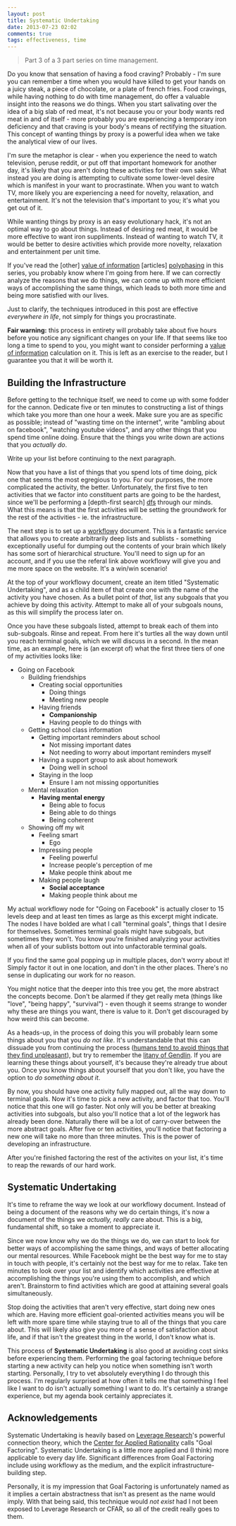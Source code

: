 ```yaml
---
layout: post
title: Systematic Undertaking
date: 2013-07-23 02:02
comments: true
tags: effectiveness, time
---
```


> Part 3 of a 3 part series on time management.

Do you know that sensation of having a food craving? Probably - I'm sure you can
remember a time when you would have killed to get your hands on a juicy steak, a
piece of chocolate, or a plate of french fries. Food cravings, while having
nothing to do with time management, do offer a valuable insight into the reasons
we do things. When you start salivating over the idea of a big slab of red meat,
it's not because you or your body wants red meat in and of itself - more
probably you are experiencing a temporary iron deficiency and that craving is
your body's means of rectifying the situation. This concept of wanting things by
proxy is a powerful idea when we take the analytical view of our lives.

I'm sure the metaphor is clear - when you experience the need to watch
television, peruse reddit, or put off that important homework for another day,
it's likely that you aren't doing these activities for their own sake. What
instead you are doing is attempting to cultivate some lower-level desire which
is manifest in your want to procrastinate. When you want to watch TV, more
likely you are experiencing a need for novelty, relaxation, and entertainment.
It's not the television that's important to you; it's what you get out of it.

While wanting things by proxy is an easy evolutionary hack, it's not an optimal
way to go about things. Instead of desiring red meat, it would be more effective
to want iron suppliments. Instead of wanting to watch TV, it would be better to
desire activities which provide more novelty, relaxation and entertainment per
unit time.

If you've read the [other] [value of information] [articles] [polyphasing] in
this series, you probably know where I'm going from here. If we can correctly
analyze the reasons that we do things, we can come up with more efficient ways
of accomplishing the same things, which leads to both more time and being more
satisfied with our lives.

Just to clarify, the techniques introduced in this post are effective
*everywhere in life*, not simply for things you procrastinate.

**Fair warning:** this process in entirety will probably take about five hours
before you notice any significant changes on your life. If that seems like too
long a time to spend to you, you might want to consider performing a [value of
information] calculation on it. This is left as an exercise to the reader, but I
guarantee you that it will be worth it.

[value of information]: http://sandymaguire.me/blog/time-compression/
[polyphasing]: http://sandymaguire.me/blog/polyphasing/


## Building the Infrastructure

Before getting to the technique itself, we need to come up with some fodder for
the cannon. Dedicate five or ten minutes to constructing a list of things which
take you more than one hour a week. Make sure you are as specific as possible;
instead of "wasting time on the internet", write "ambling about on facebook",
"watching youtube videos", and any other things that you spend time online
doing. Ensure that the things you write down are actions that you *actually do*.

Write up your list before continuing to the next paragraph.

Now that you have a list of things that you spend lots of time doing, pick one
that seems the most egregious to you. For our purposes, the more complicated the
activity, the better. Unfortunately, the first five to ten activities that we
factor into constituent parts are going to be the hardest, since we'll be
performing a [depth-first search] [dfs] through our minds. What this means is
that the first activities will be setting the groundwork for the rest of the
activities - ie. the infrastructure.

The next step is to set up a [workflowy] document. This is a fantastic service
that allows you to create arbitrarily deep lists and sublists - something
exceptionally useful for dumping out the contents of your brain which likely has
some sort of hierarchical structure. You'll need to sign up for an account, and
if you use the referal link above workflowy will give you and me more space on
the website. It's a win/win scenario!

At the top of your workflowy document, create an item titled "Systematic
Undertaking", and as a child item of that create one with the name of the
activity you have chosen. As a bullet point of *that*, list any subgoals that
you achieve by doing this activity. Attempt to make all of your subgoals nouns,
as this will simplify the process later on.

Once you have these subgoals listed, attempt to break each of them into
sub-subgoals. Rinse and repeat. From here it's turtles all the way down until
you reach terminal goals, which we will discuss in a second. In the mean time,
as an example, here is (an excerpt of) what the first three tiers of one of my
activities looks like:

- Going on Facebook
    - Building friendships
        - Creating social opportunities
            - Doing things
            - Meeting new people
        - Having friends
            - **Companionship**
            - Having people to do things with
    - Getting school class information
        - Getting important reminders about school
            - Not missing important dates
            - Not needing to worry about important reminders myself
        - Having a support group to ask about homework
            - Doing well in school
        - Staying in the loop
            - Ensure I am not missing opportunities
    - Mental relaxation
        - **Having mental energy**
            - Being able to focus
            - Being able to do things
            - Being coherent
    - Showing off my wit
        - Feeling smart
            - Ego
        - Impressing people
            - Feeling powerful
            - Increase people's perception of me
            - Make people think about me
        - Making people laugh
            - **Social acceptance**
            - Making people think about me

My actual workflowy node for "Going on Facebook" is actually closer to 15 levels
deep and at least ten times as large as this excerpt might indicate. The nodes I
have bolded are what I call "terminal goals", things that I desire for
themselves. Sometimes terminal goals might have subgoals, but sometimes they
won't. You know you're finished analyzing your activities when all of your
sublists bottom out into unfactorable terminal goals.

If you find the same goal popping up in multiple places, don't worry about it!
Simply factor it out in one location, and don't in the other places. There's no
sense in duplicating our work for no reason.

You might notice that the deeper into this tree you get, the more abstract the
concepts become. Don't be alarmed if they get really meta (things like "love",
"being happy", "survival") - even though it seems strange to wonder why these
are things you want, there is value to it. Don't get discouraged by how weird
this can become.

As a heads-up, in the process of doing this you will probably learn some things
about you that you *do not like*. It's understandable that this can dissuade you
from continuing the process ([humans tend to avoid things that they find
unpleasant][pavlovian conditioning]), but try to remember the [litany of
Gendlin]. If you are learning these things about yourself, it's because they're
already true about you. Once you know things about yourself that you don't like,
you have the option to *do something about it*.

By now, you should have one activity fully mapped out, all the way down to
terminal goals. Now it's time to pick a new activity, and factor that too.
You'll notice that this one will go faster. Not only will  you be better at
breaking activities into subgoals, but also you'll notice that a lot of the
legwork has already been done. Naturally there will be a lot of carry-over
between the more abstract goals. After five or ten activities, you'll notice
that factoring a new one will take no more than three minutes. This is the power
of developing an infrastructure.

After you're finished factoring the rest of the activites on your list, it's
time to reap the rewards of our hard work.

[dfs]: http://en.wikipedia.org/wiki/Depth-first_search
[workflowy]: https://workflowy.com/?ref=fdcd91c
[pavlovian conditioning]: https://en.wikipedia.org/wiki/Classical_conditioning
[litany of Gendlin]: http://wiki.lesswrong.com/wiki/Litany_of_Gendlin


## Systematic Undertaking

It's time to reframe the way we look at our workflowy document. Instead of being
a document of the reasons why we do certain things, it's now a document of the
things we *actually, really* care about. This is a big, fundamental shift, so
take a moment to appreciate it.

Since we now know why we do the things we do, we can start to look for better
ways of accomplishing the same things, and ways of better allocating our mental
resources. While Facebook might be the best way for me to stay in touch with
people, it's certainly not the best way for me to relax. Take ten minutes to
look over your list and identify which activities are effective at accomplishing
the things you're using them to accomplish, and which aren't. Brainstorm to find
activities which are good at attaining several goals simultaneously.

Stop doing the activities that aren't very effective, start doing new ones which
are. Having more efficient goal-oriented activities means you will be left with
more spare time while staying true to all of the things that you care about.
This will likely also give you more of a sense of satisfaction about life, and
if that isn't the greatest thing in the world, I don't know what is.

This process of **Systematic Undertaking** is also good at avoiding cost sinks
before experiencing them. Performing the goal factoring technique before
starting a new activity can help you notice when something isn't worth starting.
Personally, I try to vet absolutely everything I do through this process. I'm
regularly surprised at how often it tells me that something I feel like I want
to do isn't actually something I want to do. It's certainly a strange
experience, but my agenda book certainly appreciates it.


## Acknowledgements

Systematic Undertaking is heavily based on [Leverage Research]'s powerful
connection theory, which the [Center for Applied Rationality][CFAR] calls "Goal
Factoring". Systematic Undertaking is a little more applied and (I think) more
applicable to every day life. Significant differences from Goal Factoring
include using workflowy as the medium, and the explicit infrastructure-building
step.

Personally, it is my impression that Goal Factoring is unfortunately named as it
implies a certain abstractness that isn't as present as the name would imply.
With that being said, this technique would *not exist* had I not been exposed to
Leverage Research or CFAR, so all of the credit really goes to them.

[Leverage Research]: http://www.leverageresearch.org/
[CFAR]: http://rationality.org/

